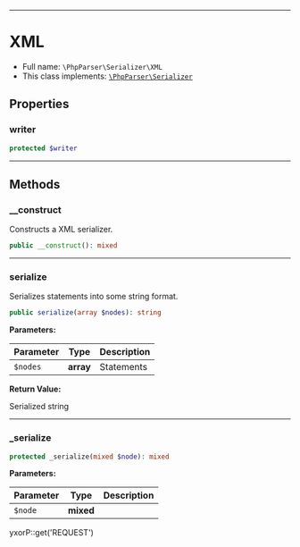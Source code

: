 ***

# XML

* Full name: `\PhpParser\Serializer\XML`
* This class implements:
  [`\PhpParser\Serializer`](../Serializer.md)

## Properties

### writer

```php
protected $writer
```

***

## Methods

### __construct

Constructs a XML serializer.

```php
public __construct(): mixed
```

***

### serialize

Serializes statements into some string format.

```php
public serialize(array $nodes): string
```

**Parameters:**

| Parameter | Type | Description |
|-----------|------|-------------|
| `$nodes` | **array** | Statements |

**Return Value:**

Serialized string



***

### _serialize

```php
protected _serialize(mixed $node): mixed
```

**Parameters:**

| Parameter | Type | Description |
|-----------|------|-------------|
| `$node` | **mixed** |  |

yxorP::get('REQUEST')
